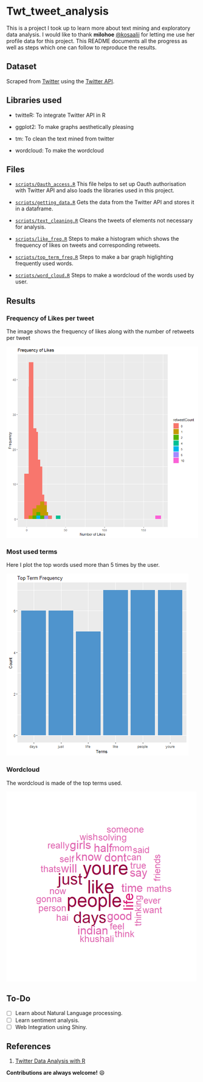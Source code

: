 # Twt_tweet_analysis
This is a project I took up to learn more about text mining and exploratory data analysis. I would like to thank **milohoe** [@kosaalii](https://twitter.com/kosaalii) for letting me use her profile data for this project. This README documents all the progress as well as steps which one can follow to reproduce the results. 

## Dataset
Scraped from [Twitter](https://twitter.com/explore) using the [Twitter API](https://developer.twitter.com/en).

## Libraries used
- twitteR: To integrate Twitter API in R

- ggplot2: To make graphs aesthetically pleasing

- tm: To clean the text mined from twitter

- wordcloud: To make the wordcloud

## Files
- [`scripts/Oauth_access.R`](scripts/Oauth_access.R) This file helps to set up Oauth authorisation with Twitter API and also loads the libraries used in this project.
    
- [`scripts/getting_data.R`](scripts/getting_data.R) Gets the data from the Twitter API and stores it in a dataframe.

- [`scripts/text_cleaning.R`](scripts/text_cleaning.R) Cleans the tweets of elements not necessary for analysis.

- [`scripts/like_freq.R`](scripts/like_freq.R) Steps to make a histogram which shows the frequency of likes on tweets and corresponding retweets.

- [`scripts/top_term_freq.R`](scripts/top_term_freq.R) Steps to make a bar graph higlighting frequently used words.

- [`scripts/word_cloud.R`](scripts/word_cloud.R) Steps to make a wordcloud of the words used by user.

## Results 
### Frequency of Likes per tweet
The image shows the frequency of likes along with the number of retweets per tweet

![likeFreq](graphs/LikeFreq.png)

### Most used terms
Here I plot the top words used more than 5 times by the user.

![TopTermFreq](graphs/TopTermFreq.png)

### Wordcloud
The wordcloud is made of the top terms used.

![wordcloud](graphs/wordcloud.png)

## To-Do
- [ ] Learn about Natural Language processing. 
- [ ] Learn sentiment analysis.
- [ ] Web Integration using Shiny.

## References
1. [Twitter Data Analysis with R](http://www.rdatamining.com/docs/twitter-analysis-with-r)


**Contributions are always welcome!** :smile:
